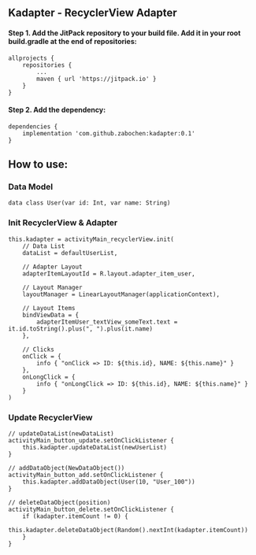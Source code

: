 ## Kadapter - RecyclerView Adapter

#### Step 1. Add the JitPack repository to your build file. Add it in your root build.gradle at the end of repositories:

```
allprojects {
    repositories {
        ...
        maven { url 'https://jitpack.io' }
    }
}
```

#### Step 2. Add the dependency:

```
dependencies {
    implementation 'com.github.zabochen:kadapter:0.1'
}
```

##

## How to use:

### Data Model
```
data class User(var id: Int, var name: String)
```

### Init RecyclerView & Adapter
```
this.kadapter = activityMain_recyclerView.init(
    // Data List
    dataList = defaultUserList,

    // Adapter Layout
    adapterItemLayoutId = R.layout.adapter_item_user,

    // Layout Manager
    layoutManager = LinearLayoutManager(applicationContext),

    // Layout Items
    bindViewData = {
        adapterItemUser_textView_someText.text = it.id.toString().plus(", ").plus(it.name)
    },

    // Clicks
    onClick = {
        info { "onClick => ID: ${this.id}, NAME: ${this.name}" }
    },
    onLongClick = {
        info { "onLongClick => ID: ${this.id}, NAME: ${this.name}" }
    }
)
```

### Update RecyclerView
```
// updateDataList(newDataList)
activityMain_button_update.setOnClickListener {
    this.kadapter.updateDataList(newUserList)
}

// addDataObject(NewDataObject())
activityMain_button_add.setOnClickListener {
    this.kadapter.addDataObject(User(10, "User_100"))
}

// deleteDataObject(position)
activityMain_button_delete.setOnClickListener {
    if (kadapter.itemCount != 0) {
        this.kadapter.deleteDataObject(Random().nextInt(kadapter.itemCount))
    }
}
```
